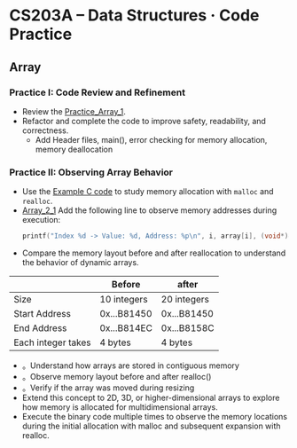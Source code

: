 # CS203A – Data Structures · Code Practice

## Array

### Practice I: Code Review and Refinement
- Review the [Practice_Array_1](Array_1.c).
- Refactor and complete the code to improve safety, readability, and correctness.
  - Add Header files, main(), error checking for memory allocation, memory deallocation

### Practice II: Observing Array Behavior
- Use the [Example C code](Example_Array.c) to study memory allocation with `malloc` and `realloc`.
- [Array_2_1](Array_2_1.c) Add the following line to observe memory addresses during execution:    
  ```c
  printf("Index %d -> Value: %d, Address: %p\n", i, array[i], (void*)&array[i]);
- Compare the memory layout before and after reallocation to understand the behavior of dynamic arrays.

|                     | Before      | after       |
|---------------------|-------------|-------------|
| Size                | 10 integers | 20 integers |
| Start Address       | 0x...B81450 | 0x...B81450 |
| End Address         | 0x...B814EC | 0x...B8158C |
| Each integer takes  | 4 bytes     | 4 bytes     |
  - 。Understand how arrays are stored in contiguous memory
  - 。Observe memory layout before and after realloc()
  - 。Verify if the array was moved during resizing
- Extend this concept to 2D, 3D, or higher-dimensional arrays to explore how memory is allocated for multidimensional arrays.
- Execute the binary code multiple times to observe the memory locations during the initial allocation with malloc and subsequent expansion with realloc.
